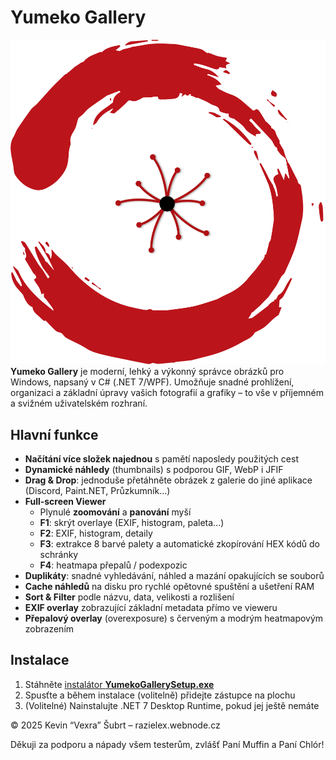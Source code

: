 # Yumeko Gallery
![Náhled aplikace](yumekologofinal.png)
**Yumeko Gallery** je moderní, lehký a výkonný správce obrázků pro Windows, napsaný v C# (.NET 7/WPF). Umožňuje snadné prohlížení, organizaci a základní úpravy vašich fotografií a grafiky – to vše v příjemném a svižném uživatelském rozhraní.

## Hlavní funkce

- **Načítání více složek najednou** s pamětí naposledy použitých cest  
- **Dynamické náhledy** (thumbnails) s podporou GIF, WebP i JFIF  
- **Drag & Drop**: jednoduše přetáhněte obrázek z galerie do jiné aplikace (Discord, Paint.NET, Průzkumník…)  
- **Full‑screen Viewer**  
  - Plynulé **zoomování** a **panování** myší  
  - **F1**: skrýt overlaye (EXIF, histogram, paleta...) 
  - **F2**: EXIF, histogram, detaily  
  - **F3**: extrakce 8 barvé palety a automatické zkopírování HEX kódů do schránky  
  - **F4**: heatmapa přepalů / podexpozic
- **Duplikáty**: snadné vyhledávání, náhled a mazání opakujících se souborů  
- **Cache náhledů** na disku pro rychlé opětovné spuštění a ušetření RAM  
- **Sort & Filter** podle názvu, data, velikosti a rozlišení  
- **EXIF overlay** zobrazující základní metadata přímo ve vieweru  
- **Přepalový overlay** (overexposure) s červeným a modrým heatmapovým zobrazením

## Instalace

1. Stáhněte [instalátor **YumekoGallerySetup.exe**](#)  
2. Spusťte a během instalace (volitelně) přidejte zástupce na plochu  
3. (Volitelné) Nainstalujte .NET 7 Desktop Runtime, pokud jej ještě nemáte

© 2025 Kevin “Vexra” Šubrt – razielex.webnode.cz

Děkuji za podporu a nápady všem testerům, zvlášť Paní Muffin a Paní Chlór!
